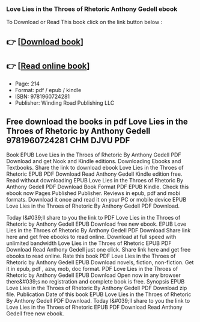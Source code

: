 ### Love Lies in the Throes of Rhetoric Anthony Gedell ebook

To Download or Read This book click on the link button below :

## 👉  [**[Download book](http://get-pdfs.com/download.php?group=book&from=github.com&id=719892&lnk=1065 "Download book")**]

## 👉  [**[Read online book](http://get-pdfs.com/download.php?group=book&from=github.com&id=719892&lnk=1065 "Read online book")**]


* Page: 214
* Format: pdf / epub / kindle
* ISBN: 9781960724281
* Publisher: Winding Road Publishing LLC



## Free download the books in pdf Love Lies in the Throes of Rhetoric by Anthony Gedell 9781960724281 CHM DJVU PDF


Book EPUB Love Lies in the Throes of Rhetoric By Anthony Gedell PDF Download and get Nook and Kindle editions. Downloading Ebooks and Textbooks. Share the link to download ebook Love Lies in the Throes of Rhetoric EPUB PDF Download Read Anthony Gedell Kindle edition free. Read without downloading EPUB Love Lies in the Throes of Rhetoric By Anthony Gedell PDF Download Book Format PDF EPUB Kindle. Check this ebook now Pages Published Publisher. Reviews in epub, pdf and mobi formats. Download it once and read it on your PC or mobile device EPUB Love Lies in the Throes of Rhetoric By Anthony Gedell PDF Download.

Today I&amp;#039;ll share to you the link to PDF Love Lies in the Throes of Rhetoric by Anthony Gedell EPUB Download free new ebook. EPUB Love Lies in the Throes of Rhetoric By Anthony Gedell PDF Download Share link here and get free ebooks to read online. Download at full speed with unlimited bandwidth Love Lies in the Throes of Rhetoric EPUB PDF Download Read Anthony Gedell just one click. Share link here and get free ebooks to read online. Rate this book PDF Love Lies in the Throes of Rhetoric by Anthony Gedell EPUB Download novels, fiction, non-fiction. Get it in epub, pdf , azw, mob, doc format. PDF Love Lies in the Throes of Rhetoric by Anthony Gedell EPUB Download Open now in any browser there&amp;#039;s no registration and complete book is free. Synopsis EPUB Love Lies in the Throes of Rhetoric By Anthony Gedell PDF Download zip file. Publication Date of this book EPUB Love Lies in the Throes of Rhetoric By Anthony Gedell PDF Download. Today I&amp;#039;ll share to you the link to Love Lies in the Throes of Rhetoric EPUB PDF Download Read Anthony Gedell free new ebook.





